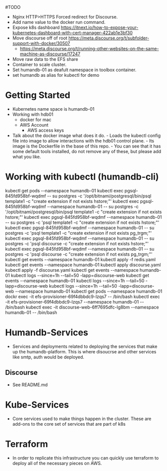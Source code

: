 #TODO
- Nginx HTTP>HTTPS Forced redirect for Discourse.
- Add name value to the docker run command.
- Expose k8s dashboard https://itnext.io/how-to-expose-your-kubernetes-dashboard-with-cert-manager-422ab1e3bf30
- Move discourse off of root https://meta.discourse.org/t/subfolder-support-with-docker/30507
  - https://meta.discourse.org/t/running-other-websites-on-the-same-machine-as-discourse/17247
- Move raw data to the EFS share   
- Container to scale cluster.
- Set humandb-01 as deafult namespace in toolbox container.
- set humandb as alias for kubectl for demo

# Getting Started
   - Kubernetes name space is humandb-01
   - Working with hdb01
      - docker for mac
      - AWS Account
        - AWS access keys
   - Talk about the docker image what does it do.
    - Loads the kubectl config file into image to allow interactions with the hdb01 control plane.
    - Its image is the Dockerfile in the base of this repo.
    - You can see that it has some default tools installed, do not remove any of these, but please add what you like.



# Working with kubectl (humandb-cli)

kubectl get pods --namespace humandb-01
kubectl exec pgsql-845fd958bf-wqdmf -- su postgres -c '/opt/bitnami/postgresql/bin/psql template1 -c "create extension if not exists hstore;"'
kubectl exec pgsql-845fd958bf-wqdmf --namespace humandb-01 -- su postgres -c '/opt/bitnami/postgresql/bin/psql template1 -c "create extension if not exists hstore;"'
kubectl exec pgsql-845fd958bf-wqdmf --namespace humandb-01 -- su postgres -c 'psql template1 -c "create extension if not exists hstore;"'
kubectl exec pgsql-845fd958bf-wqdmf --namespace humandb-01 -- su postgres -c 'psql template1 -c "create extension if not exists pg_trgm;"'
kubectl exec pgsql-845fd958bf-wqdmf --namespace humandb-01 -- su postgres -c 'psql discourse -c "create extension if not exists hstore;"'
kubectl exec pgsql-845fd958bf-wqdmf --namespace humandb-01 -- su postgres -c 'psql discourse -c "create extension if not exists pg_trgm;"'
kubectl get events --namespace humandb-01
kubectl apply -f redis.yaml
kubectl get events --namespace humandb-01
kubectl apply discourse.yaml
kubectl apply -f discourse.yaml
kubectl get events --namespace humandb-01
kubectl logs --since=1h --tail=50 -lapp=discourse-web
kubectl get events --namespace humandb-01
kubectl logs --since=1h --tail=50 -lapp=discourse-web
kubectl logs --since=1h --tail=50 -lapp=discourse-web --namespace humandb-01
kubectl get pods --namespace humandb-01
dockr exec -it efs-provisioner-69f4dbbdc9-lzqs7 -- /bin/bash
kubectl exec -it efs-provisioner-69f4dbbdc9-lzqs7 --namespace humandb-01 -- /bin/bash
kubectl exec -it discourse-web-6ff7695dfc-lg8bm --namespace humandb-01 -- /bin/bash



# Humandb-Services
  - Services and deployments related to deploying the services that make up the humandb-platform. This is where disoucrse and other services like smtp, auth would be deployed.
## Discourse
  - See README.md

# Kube-Services
  - Core services used to make things happen in the cluster. These are add-ons to the core set of services that are part of k8s

# Terraform
  - In order to replicate this infrastructure you can quickly use terraform to deploy all of the necessary pieces on AWS.

